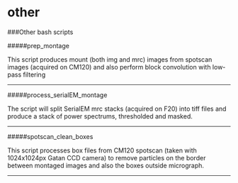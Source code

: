 other
=====

###Other bash scripts

#####prep_montage

This script produces mount (both img and mrc) images from spotscan images (acquired on CM120) and also perform block convolution with low-pass filtering

---
#####process_serialEM_montage

The script will split SerialEM mrc stacks (acquired on F20) into tiff files and produce a stack of power spectrums, thresholded and masked.

---
#####spotscan_clean_boxes

This script processes box files from CM120 spotscan (taken with 1024x1024px Gatan CCD camera) to remove particles on the border between montaged images and also the boxes outside micrograph.

---
